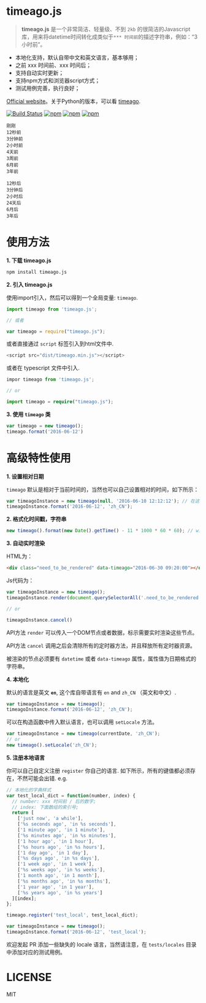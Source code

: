 # timeago.js

> **timeago.js** 是一个非常简洁、轻量级、不到 `2kb` 的很简洁的Javascript库，用来将datetime时间转化成类似于`*** 时间前`的描述字符串，例如：“3小时前”。

 - 本地化支持，默认自带中文和英文语言，基本够用；
 - 之前 xxx 时间前、xxx 时间后；
 - 支持自动实时更新；
 - 支持npm方式和浏览器script方式；
 - 测试用例完善，执行良好；

[Official website](http://timeago.org/)。关于Python的版本，可以看 [timeago](https://github.com/hustcc/timeago).

[![Build Status](https://travis-ci.org/hustcc/timeago.js.svg?branch=master)](https://travis-ci.org/hustcc/timeago.js) [![npm](https://img.shields.io/npm/v/timeago.js.svg?style=flat-square)](https://www.npmjs.com/package/timeago.js) [![npm](https://img.shields.io/npm/dt/timeago.js.svg?style=flat-square)](https://www.npmjs.com/package/timeago.js) [![npm](https://img.shields.io/npm/l/timeago.js.svg?style=flat-square)](https://www.npmjs.com/package/timeago.js)

```
刚刚
12秒前
3分钟前
2小时前
4天前
3周前
6月前
3年前

12秒后
3分钟后
2小时后
24天后
6月后
3年后
```


# 使用方法

**1. 下载 timeago.js**

```sh
npm install timeago.js
```

**2. 引入 timeago.js**

使用import引入，然后可以得到一个全局变量: `timeago`.

```js
import timeago from 'timeago.js';

// 或者

var timeago = require("timeago.js");
```

或者直接通过 `script` 标签引入到html文件中.

```js
<script src="dist/timeago.min.js"></script>
```

或者在 typescript 文件中引入.

```ts
impor timeago from 'timeago.js';

// or

import timeago = require("timeago.js");
```

**3. 使用 `timeago` 类**

```js
var timeago = new timeago();
timeago.format('2016-06-12')
```


# 高级特性使用


**1. 设置相对日期**

`timeago` 默认是相对于当前时间的，当然也可以自己设置相对的时间，如下所示：

```js
var timeagoInstance = new timeago(null, '2016-06-10 12:12:12'); // 在这里设置相对时间
timeagoInstance.format('2016-06-12', 'zh_CN');
```

**2. 格式化时间戳，字符串**

```js
new timeago().format(new Date().getTime() - 11 * 1000 * 60 * 60); // will get '11 hours ago'
```

**3. 自动实时渲染**

HTML为：
```html
<div class="need_to_be_rendered" data-timeago="2016-06-30 09:20:00"></div>
```
Js代码为：
```js
var timeagoInstance = new timeago();
timeagoInstance.render(document.querySelectorAll('.need_to_be_rendered'), 'zh_CN');

// or

timeagoInstance.cancel()
```

API方法 `render` 可以传入一个DOM节点或者数据，标示需要实时渲染这些节点。

API方法 `cancel` 调用之后会清除所有的定时器方法，并且释放所有定时器资源。

被渲染的节点必须要有 `datetime` 或者 `data-timeago` 属性，属性值为日期格式的字符串。

**4. 本地化**

默认的语言是英文 **`en`**, 这个库自带语言有 `en` and `zh_CN` （英文和中文）.

```js
var timeagoInstance = new timeago();
timeagoInstance.format('2016-06-12', 'zh_CN');
```

可以在构造函数中传入默认语言，也可以调用 `setLocale` 方法。

```js
var timeagoInstance = new timeago(currentDate, 'zh_CN');
// or
new timeago().setLocale('zh_CN');
```

**5. 注册本地语言**

你可以自己自定义注册 `register` 你自己的语言. 如下所示，所有的键值都必须存在，不然可能会出错. e.g.

```js
// 本地化的字典样式
var test_local_dict = function(number, index) {
  // number: xxx 时间前 / 后的数字;
  // index: 下面数组的索引号;
  return [
    ['just now', 'a while'],
    ['%s seconds ago', 'in %s seconds'],
    ['1 minute ago', 'in 1 minute'],
    ['%s minutes ago', 'in %s minutes'],
    ['1 hour ago', 'in 1 hour'],
    ['%s hours ago', 'in %s hours'],
    ['1 day ago', 'in 1 day'],
    ['%s days ago', 'in %s days'],
    ['1 week ago', 'in 1 week'],
    ['%s weeks ago', 'in %s weeks'],
    ['1 month ago', 'in 1 month'],
    ['%s months ago', 'in %s months'],
    ['1 year ago', 'in 1 year'],
    ['%s years ago', 'in %s years']
  ][index];
};

timeago.register('test_local', test_local_dict);

var timeagoInstance = new timeago();
timeagoInstance.format('2016-06-12', 'test_local');
```
欢迎发起 PR 添加一些缺失的 locale 语言，当然请注意，在 `tests/locales` 目录中添加对应的测试用例。

# LICENSE

MIT

